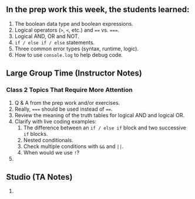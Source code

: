 ## In the prep work this week, the students learned:
1. The boolean data type and boolean expressions.
1. Logical operators (``>``, ``<``, etc.) and ``==`` vs. ``===``.
1. Logical AND, OR and NOT.
1. ``if / else if / else`` statements.
1. Three common error types (syntax, runtime, logic).
1. How to use ``console.log`` to help debug code.

## Large Group Time (Instructor Notes)

### Class 2 Topics That Require More Attention
1. Q & A from the prep work and/or exercises.
1. Really, ``===`` should be used instead of ``==``.
1. Review the meaning of the truth tables for logical AND and logical OR.
1. Clarify with live coding examples:
   1. The difference between an ``if / else if`` block and two successive ``if`` blocks.
   1. Nested conditionals.
   1. Check multiple conditions with ``&&`` and ``||``.
   1. When would we use ``!``?
1. 

## Studio (TA Notes)
1. 